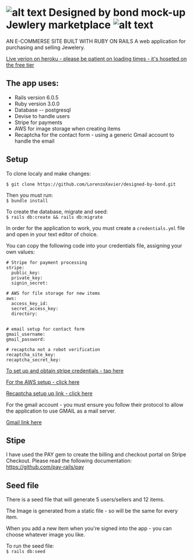 [logo]: https://github.com/LorenzoXavier/designed-by-bond/blob/8fd46078a9c8e86d5f46aa0002dfa756a36ac58f/app/assets/images/favicon.ico "Logo"

# ![alt text][logo] Designed by bond mock-up Jewlery marketplace ![alt text][logo]

AN E-COMMERSE SITE BUILT WITH RUBY ON RAILS 
A web application for purchasing and selling Jewelery. 

[Live verion on heroku - please be patient on loading times - it's hoseted on the free tier](https://designed-by-bond.herokuapp.com)

## The app uses: 
* Rails version 6.0.5
* Ruby version 3.0.0
* Database -- postgresql
* Devise to handle users
* Stripe for payments 
* AWS for image storage when creating items 
* Recaptcha for the contact form - using a generic Gmail account to handle the email


## Setup
To clone localy and make changes:</br>

``$ git clone https://github.com/LorenzoXavier/designed-by-bond.git``

Then you must run:</br>
``$ bundle install``

To create the database, migrate and seed:</br>
``$ rails db:create && rails db:migrate``

In order for the application to work, you must create a ``credentials.yml`` file and open in your text editor of choice.

You can copy the following code into your credentials file, assigning your own values:

```
# Stripe for payment processing
stripe:
  public_key: 
  private_key: 
  signin_secret: 

# AWS for file storage for new items
aws:
  access_key_id: 
  secret_access_key: 
  directory: 


# email setup for contact form
gmail_username: 
gmail_password: 

# recaptcha not a robot verification
recaptcha_site_key: 
recaptcha_secret_key: 
```

[To set up and obtain stripe credentials - tap here](https://stripe.com)

[For the AWS setup - click here](https://aws.amazon.com/)

[Recaptcha setup up link - click here](https://developers.google.com/recaptcha)

For the gmail account - you must ensure you follow their protocol to allow the application to use GMAIL as a mail server.

[Gmail link here](mail.google.com)

## Stipe

I have used the PAY gem to create the billing and checkout portal on Stripe Checkout. Please read the following documentation:
https://github.com/pay-rails/pay

## Seed file

There is a seed file that will generate 5 users/sellers and 12 items. 

The Image is generated from a static file - so will be the same for every item. 

When you add a new item when you're signed into the app - you can choose whatever image you like.

To run the seed file: </br>
``$ rails db:seed``


